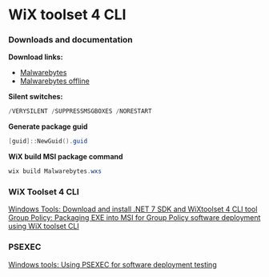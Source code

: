 # WiX toolset 4 CLI
### Downloads and documentation
<b>Download links:</b> <br />
* [Malwarebytes](https://support.malwarebytes.com/hc/en-us/articles/360038479134-Install-Malwarebytes-for-Windows)
* [Malwarebytes offline](https://forums.malwarebytes.com/topic/298150-full-offline-installer-for-mb-v4529-rel-17-may-2023/)

<b>Silent switches:</b>
```powershell
/VERYSILENT /SUPPRESSMSGBOXES /NORESTART
```

<b>Generate package guid</b>
```powershell
[guid]::NewGuid().guid
```

<b>WiX build MSI package command</b>
```powershell
wix build Malwarebytes.wxs
```

### WiX Toolset 4 CLI
[Windows Tools: Download and install .NET 7 SDK and WiXtoolset 4 CLI tool](https://youtu.be/ukrIlmadTjw) <br />
[Group Policy: Packaging EXE into MSI for Group Policy software deployment using WiX toolset CLI](https://youtu.be/pZ42XS2Ucsg) <br />

### PSEXEC
[Windows tools: Using PSEXEC for software deployment testing](https://youtu.be/9ywdTna_TLc) <br />
